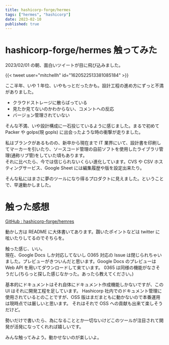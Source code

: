 ```yaml
---
title: hashicorp-forge/hermes
tags: ["hermes", "hashicorp"]
date: 2023-02-10
published: true
---
```


# hashicorp-forge/hermes 触ってみた

2023/02/01 の朝、面白いツイートが目に飛び込みました。

{{< tweet user="mitchellh" id="1620522513381085184" >}}

ここ半年、いや 1 年位、いやもっとだったかも。設計工程の進め方にずっと不満がありました。

- クラウドストレージに散らばっている
- 見たか見てないのかわからない、コメントへの反応
- バージョン管理されていない

そんな不満、いや設計構成に一石投じているように感じました。まるで初めて Packer や golps(現 gopls) に出会ったような時の衝撃が走りました。

私はブランクがあるものの、新卒から現在まで IT 業界にいて、設計書を印刷してマーカーを引いたり、ソースコード管理の自前ソフトを使用したライブラリ管理(通称リブ管)をしていた頃もあります。  
それに比べたら、今では信じられないくらい進化しています。CVS や CSV ホスティングサービス、Google Sheet には編集履歴や版を設定出来たり。

そんな私にはまさに夢のツールになり得るプロダクトに見えました。ということで、早速動かしました。

# 触った感想

[GitHub : hashicorp-forge/hemres](https://github.com/hashicorp-forge/hermes)

動かし方は README に大体書いてあります。躓いたポイントなどは twitter に呟いたりしてるのでそちらを。

触った感じ、いい。  
現在、Google Docs しか対応してないし O365 対応の Issue は閉じられちゃいました。プレビューがきついんだと思います。Google Docs のプレビューは Web API を用いてダウンロードして来ています。
0365 は同様の機能がなさそうだし(ちらっと探した感じなかった。あったら教えてください。)

基本的にドキュメントはそれ自体にドキュメント作成機能しかないですが、この UI はそれに開発工程を足しています。
Hashicorp 社内でのドキュメント管理に使用されているとのことですが、OSS 版はまだまともに動かないので本番運用は現時点では厳しいと思います。
それはそれで OSS への貢献も出来て楽しそうだけど。

勢いだけで書いたら、為になることとか一切ないけどこのツールが注目されて開発が活発になってくれれば嬉しいです。

みんな触ってみよう。動かせないのが楽しいよ。
